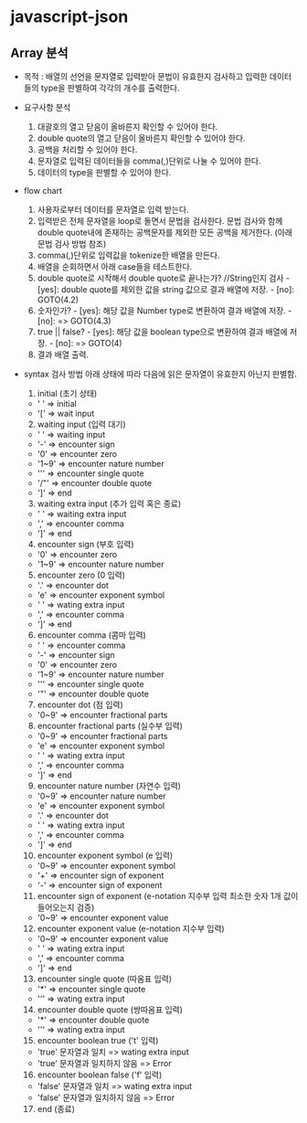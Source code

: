 # javascript-json

## Array 분석
- 목적 : 배열의 선언을 문자열로 입력받아 문법이 유효한지 검사하고 입력한 데이터들의 type을 판별하여 각각의 개수를 출력한다.

- 요구사항 분석
  1. 대괄호의 열고 닫음이 올바른지 확인할 수 있어야 한다.
  2. double quote의 열고 닫음이 올바른지 확인할 수 있어야 한다.
  3. 공백을 처리할 수 있어야 한다.
  4. 문자열로 입력된 데이터들을 comma(,)단위로 나눌 수 있어야 한다.
  5. 데이터의 type을 판별할 수 있어야 한다.

- flow chart
  1. 사용자로부터 데이터를 문자열로 입력 받는다.
  2. 입력받은 전체 문자열을 loop로 돌면서 문법을 검사한다.
    문법 검사와 함께 double quote내에 존재하는 공백문자를 제외한 모든 공백을 제거한다.
    (아래 문법 검사 방법 참조)
  3. comma(,)단위로 입력값을 tokenize한 배열을 만든다.
  4. 배열을 순회하면서 아래 case들을 테스트한다.
    1. double quote로 시작해서 double quote로 끝나는가? //String인지 검사
      - [yes]: double quote를 제외한 값을 string 값으로 결과 배열에 저장.
      - [no]:  GOTO(4.2)
    2. 숫자인가?
      - [yes]: 해당 값을 Number type로 변환하여 결과 배열에 저장.
      - [no]: => GOTO(4.3)
    3. true || false?
      - [yes]: 해당 값을 boolean type으로 변환하여 결과 배열에 저장.
      - [no]: => GOTO(4)
  5. 결과 배열 출력.

- syntax 검사 방법
  아래 상태에 따라 다음에 읽은 문자열이 유효한지 아닌지 판별함.
  1. initial (초기 상태)
    - ' ' => initial
    - '[' => wait input

  2. waiting input (입력 대기)
    - ' ' => waiting input
    - '-' => encounter sign
    - '0' => encounter zero
    - '1~9' => encounter nature number
    - '\'' => encounter single quote
    - '/"' => encounter double quote
    - ']' => end

  3. waiting extra input (추가 입력 혹은 종료)
    - ' ' => waiting extra input
    - ',' => encounter comma
    - ']' => end

  4. encounter sign (부호 입력)
    - '0' => encounter zero
    - '1~9' => encounter nature number

  5. encounter zero (0 입력)
    - '.' => encounter dot
    - 'e' => encounter exponent symbol
    - ' ' => wating extra input
    - ',' => encounter comma
    - ']' => end

  6. encounter comma (콤마 입력)
    - ' ' => encounter comma
    - '-' => encounter sign
    - '0' => encounter zero
    - '1~9' => encounter nature number
    - '\'' => encounter single quote
    - '\"' => encounter double quote

  7. encounter dot (점 입력)
    - '0~9' => encounter fractional parts

  8. encounter fractional parts (실수부 입력)
    - '0~9' => encounter fractional parts
    - 'e' => encounter exponent symbol
    - ' ' => wating extra input
    - ',' => encounter comma
    - ']' => end

  9. encounter nature number (자연수 입력)
    - '0~9' => encounter nature number
    - 'e' => encounter exponent symbol
    - '.' => encounter dot
    - ' ' => wating extra input
    - ',' => encounter comma
    - ']' => end

  10. encounter exponent symbol (e 입력)
    - '0~9' => encounter exponent symbol
    - '+' => encounter sign of exponent
    - '-' => encounter sign of exponent

  11. encounter sign of exponent (e-notation 지수부 입력 최소한 숫자 1개 값이 들어오는지 검증)
    - '0~9' => encounter exponent value

  12. encounter exponent value (e-notation 지수부 입력)
    - '0~9' => encounter exponent value
    - ' ' => wating extra input
    - ',' => encounter comma
    - ']' => end

  13. encounter single quote (따옴표 입력)
    - '\*' => encounter single quote
    - '\'' => wating extra input

  14. encounter double quote (쌍따옴표 입력)
    - '\*' => encounter double quote
    - '\'' => wating extra input

  15. encounter boolean true ('t' 입력)
    - 'true' 문자열과 일치 => wating extra input
    - 'true' 문자열과 일치하지 않음 => Error

  16. encounter boolean false ('f' 입력)
    - 'false' 문자열과 일치 => wating extra input
    - 'false' 문자열과 일치하지 않음 => Error

  17. end (종료)
